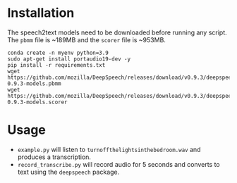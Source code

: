 # Installation
The speech2text models need to be downloaded before running any script. The `pbmm` file is ~189MB and the `scorer` file is ~953MB.
```
conda create -n myenv python=3.9
sudo apt-get install portaudio19-dev -y
pip install -r requirements.txt
wget https://github.com/mozilla/DeepSpeech/releases/download/v0.9.3/deepspeech-0.9.3-models.pbmm
wget https://github.com/mozilla/DeepSpeech/releases/download/v0.9.3/deepspeech-0.9.3-models.scorer
```

# Usage
 - `example.py` will listen to `turnoffthelightsinthebedroom.wav` and produces a transcription.
 - `record_transcribe.py` will record audio for 5 seconds and converts to text using the `deepspeech` package.